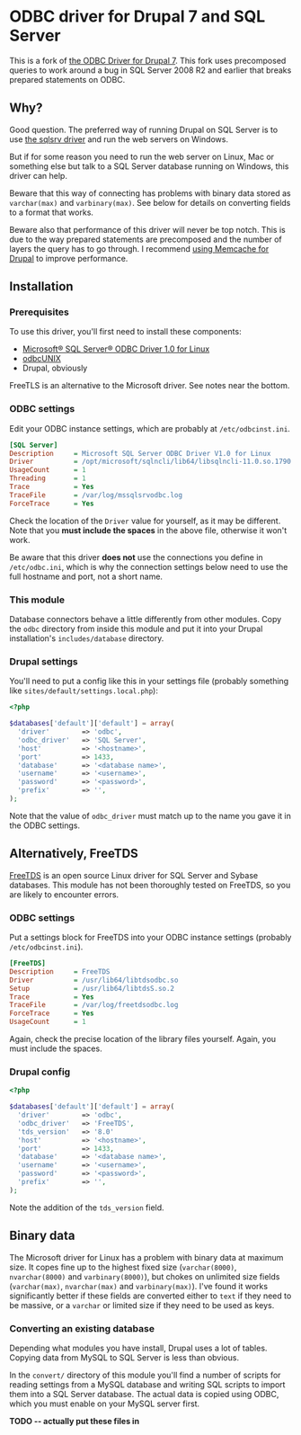 
# ODBC driver for Drupal 7 and SQL Server

This is a fork of [the ODBC Driver for Drupal 7](https://www.drupal.org/sandbox/pstewart/2010758). This fork uses precomposed queries to work around a bug in SQL Server 2008 R2 and earlier that breaks prepared statements on ODBC.


## Why?

Good question. The preferred way of running Drupal on SQL Server is to use [the sqlsrv driver](https://www.drupal.org/project/sqlsrv) and run the web servers on Windows.

But if for some reason you need to run the web server on Linux, Mac or something else but talk to a SQL Server database running on Windows, this driver can help.

Beware that this way of connecting has problems with binary data stored as `varchar(max)` and `varbinary(max)`.
See below for details on converting fields to a format that works.

Beware also that performance of this driver will never be top notch.
This is due to the way prepared statements are precomposed and the number of layers the query has to go through.
I recommend [using Memcache for Drupal](http://andrewdunkle.com/2012/how-to-install-memcached-for-drupal-7.html) to improve performance.


## Installation

### Prerequisites

To use this driver, you'll first need to install these components:

 * [Microsoft® SQL Server® ODBC Driver 1.0 for Linux](http://www.microsoft.com/en-gb/download/details.aspx?id=28160)
 * [odbcUNIX](http://www.unixodbc.org/)
 * Drupal, obviously

FreeTLS is an alternative to the Microsoft driver. See notes near the bottom.

### ODBC settings

Edit your ODBC instance settings, which are probably at `/etc/odbcinst.ini`.

```ini
[SQL Server]
Description     = Microsoft SQL Server ODBC Driver V1.0 for Linux
Driver          = /opt/microsoft/sqlncli/lib64/libsqlncli-11.0.so.1790.0
UsageCount      = 1
Threading       = 1
Trace           = Yes
TraceFile       = /var/log/mssqlsrvodbc.log
ForceTrace      = Yes
```

Check the location of the `Driver` value for yourself, as it may be different. Note that you **must include the spaces** in the above file, otherwise it won't work.

Be aware that this driver **does not** use the connections you define in `/etc/odbc.ini`, which is why the connection settings below need to use the full hostname and port, not a short name.


### This module

Database connectors behave a little differently from other modules.
Copy the `odbc` directory from inside this module and put it into your Drupal installation's `includes/database` directory.


### Drupal settings

You'll need to put a config like this in your settings file (probably something like `sites/default/settings.local.php`):

```php
<?php

$databases['default']['default'] = array(
  'driver'        => 'odbc',
  'odbc_driver'   => 'SQL Server',
  'host'          => '<hostname>',
  'port'          => 1433,
  'database'      => '<database name>',
  'username'      => '<username>',
  'password'      => '<password>',
  'prefix'        => '',
);
```

Note that the value of `odbc_driver` must match up to the name you gave it in the ODBC settings.


## Alternatively, FreeTDS

[FreeTDS](http://www.freetds.org/) is an open source Linux driver for SQL Server and Sybase databases.
This module has not been thoroughly tested on FreeTDS, so you are likely to encounter errors.

### ODBC settings

Put a settings block for FreeTDS into your ODBC instance settings (probably `/etc/odbcinst.ini`).

```ini
[FreeTDS]
Description     = FreeTDS
Driver          = /usr/lib64/libtdsodbc.so
Setup           = /usr/lib64/libtdsS.so.2
Trace           = Yes
TraceFile       = /var/log/freetdsodbc.log
ForceTrace      = Yes
UsageCount      = 1
```

Again, check the precise location of the library files yourself. Again, you must include the spaces.

### Drupal config

```php
<?php

$databases['default']['default'] = array(
  'driver'        => 'odbc',
  'odbc_driver'   => 'FreeTDS',
  'tds_version'   => '8.0'
  'host'          => '<hostname>',
  'port'          => 1433,
  'database'      => '<database name>',
  'username'      => '<username>',
  'password'      => '<password>',
  'prefix'        => '',
);
```

Note the addition of the `tds_version` field.


## Binary data

The Microsoft driver for Linux has a problem with binary data at maximum size.
It copes fine up to the highest fixed size (`varchar(8000)`, `nvarchar(8000)` and `varbinary(8000)`), but chokes on unlimited size fields (`varchar(max)`, `nvarchar(max)` and `varbinary(max)`).
I've found it works significantly better if these fields are converted either to `text` if they need to be massive, or a `varchar` or limited size if they need to be used as keys.


### Converting an existing database

Depending what modules you have install, Drupal uses a lot of tables. Copying data from MySQL to SQL Server is less than obvious.

In the `convert/` directory of this module you'll find a number of scripts for reading settings from a MySQL database and writing SQL scripts to import them into a SQL Server database.
The actual data is copied using ODBC, which you must enable on your MySQL server first.

**TODO -- actually put these files in**
